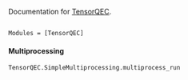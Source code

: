 Documentation for [TensorQEC](https://github.com/nzy1997/TensorQEC.jl).

```@index
```

```@autodocs
Modules = [TensorQEC]
```

#### Multiprocessing
```@docs
TensorQEC.SimpleMultiprocessing.multiprocess_run
```